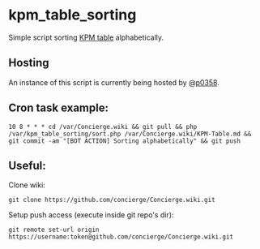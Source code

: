 # kpm_table_sorting

Simple script sorting [KPM table](https://github.com/concierge/Concierge/wiki/KPM-Table) alphabetically.

## Hosting

An instance of this script is currently being hosted by [@p0358](https://github.com/p0358).

## Cron task example:

    10 8 * * * cd /var/Concierge.wiki && git pull && php /var/kpm_table_sorting/sort.php /var/Concierge.wiki/KPM-Table.md && git commit -am "[BOT ACTION] Sorting alphabetically" && git push

## Useful:

Clone wiki:

    git clone https://github.com/concierge/Concierge.wiki.git

Setup push access (execute inside git repo's dir):

    git remote set-url origin https://username:token@github.com/concierge/Concierge.wiki.git
